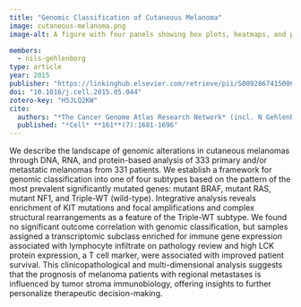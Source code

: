 ```yaml
---
title: "Genomic Classification of Cutaneous Melanoma"
image: cutaneous-melanoma.png
image-alt: A figure with four panels showing box plots, heatmaps, and parallel sets plots.

members:
  - nils-gehlenborg
type: article
year: 2015
publisher: "https://linkinghub.elsevier.com/retrieve/pii/S0092867415006340"
doi: "10.1016/j.cell.2015.05.044"
zotero-key: "H5JLQ2KW"
cite:
  authors: "*The Cancer Genome Atlas Research Network* (incl. N Gehlenborg)"
  published: "*Cell* **161**(7):1681-1696"
---
```

We describe the landscape of genomic alterations in cutaneous melanomas through DNA, RNA, and protein-based analysis of 333 primary and/or metastatic melanomas from 331 patients. We establish a framework for genomic classification into one of four subtypes based on the pattern of the most prevalent significantly mutated genes: mutant BRAF, mutant RAS, mutant NF1, and Triple-WT (wild-type). Integrative analysis reveals enrichment of KIT mutations and focal amplifications and complex structural rearrangements as a feature of the Triple-WT subtype. We found no significant outcome correlation with genomic classification, but samples assigned a transcriptomic subclass enriched for immune gene expression associated with lymphocyte infiltrate on pathology review and high LCK protein expression, a T cell marker, were associated with improved patient survival. This clinicopathological and multi-dimensional analysis suggests that the prognosis of melanoma patients with regional metastases is influenced by tumor stroma immunobiology, offering insights to further personalize therapeutic decision-making.